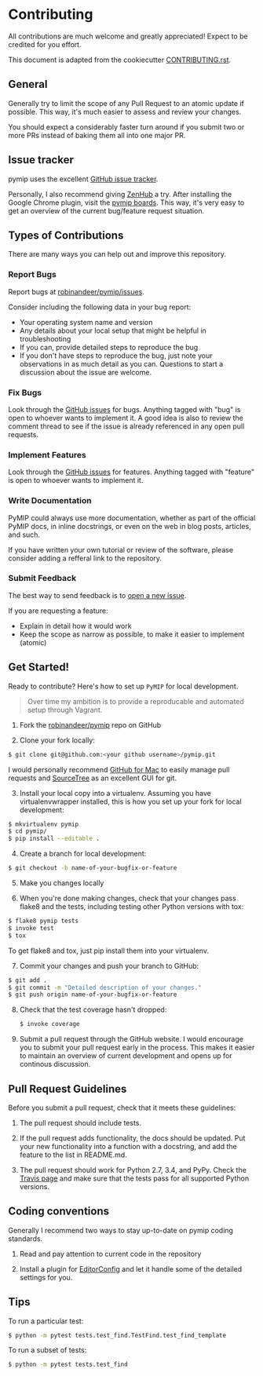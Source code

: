 # Contributing
All contributions are much welcome and greatly appreciated! Expect to be credited for you effort.

This document is adapted from the cookiecutter [CONTRIBUTING.rst][cookie-contrib].


## General
Generally try to limit the scope of any Pull Request to an atomic update if possible. This way, it's much easier to assess and review your changes.

You should expect a considerably faster turn around if you submit two or more PRs instead of baking them all into one major PR.


## Issue tracker
pymip uses the excellent [GitHub issue tracker][issues].

Personally, I also recommend giving [ZenHub][zenhub] a try. After installing the Google Chrome plugin, visit the [pymip boards][repo-boards]. This way, it's very easy to get an overview of the current bug/feature request situation.


## Types of Contributions
There are many ways you can help out and improve this repository.

### Report Bugs
Report bugs at [robinandeer/pymip/issues][issues].

Consider including the following data in your bug report:

- Your operating system name and version
- Any details about your local setup that might be helpful in troubleshooting
- If you can, provide detailed steps to reproduce the bug
- If you don't have steps to reproduce the bug, just note your observations in as much detail as you can. Questions to start a discussion about the issue are welcome.

### Fix Bugs
Look through the [GitHub issues][issues] for bugs. Anything tagged with "bug" is open to whoever wants to implement it. A good idea is also to review the comment thread to see if the issue is already referenced in any open pull requests.

### Implement Features
Look through the [GitHub issues][issues] for features. Anything tagged with "feature" is open to whoever wants to implement it.

### Write Documentation
PyMIP could always use more documentation, whether as part of the official PyMIP docs, in inline docstrings, or even on the web in blog posts, articles, and such.

If you have written your own tutorial or review of the software, please consider adding a refferal link to the repository.

### Submit Feedback
The best way to send feedback is to [open a new issue][issues].

If you are requesting a feature:

- Explain in detail how it would work
- Keep the scope as narrow as possible, to make it easier to implement (atomic)


## Get Started!
Ready to contribute? Here's how to set up `PyMIP` for local development.

> Over time my ambition is to provide a reproducable and automated setup through Vagrant.

1. Fork the [robinandeer/pymip][repo] repo on GitHub

2. Clone your fork locally:

  ```bash
  $ git clone git@github.com:<your github username>/pymip.git
  ```

  I would personally recommend [GitHub for Mac][gh-mac] to easily manage pull requests and [SourceTree][sourcetree] as an excellent GUI for git.

3. Install your local copy into a virtualenv. Assuming you have virtualenvwrapper installed, this is how you set up your fork for local development:

  ```bash
  $ mkvirtualenv pymip
  $ cd pymip/
  $ pip install --editable .
  ```

4. Create a branch for local development:

  ```bash
  $ git checkout -b name-of-your-bugfix-or-feature
  ```

5. Make you changes locally

6. When you're done making changes, check that your changes pass flake8 and the tests, including testing other Python versions with tox:

  ```bash
  $ flake8 pymip tests
  $ invoke test
  $ tox
  ```

  To get flake8 and tox, just pip install them into your virtualenv.

7. Commit your changes and push your branch to GitHub:

  ```bash
  $ git add .
  $ git commit -m "Detailed description of your changes."
  $ git push origin name-of-your-bugfix-or-feature
  ```

8. Check that the test coverage hasn't dropped:

	```bash
	$ invoke coverage
	```

9. Submit a pull request through the GitHub website. I would encourage you to submit your pull request early in the process. This makes it easier to maintain an overview of current development and opens up for continous discussion.


## Pull Request Guidelines
Before you submit a pull request, check that it meets these guidelines:

1. The pull request should include tests.

2. If the pull request adds functionality, the docs should be updated. Put your new functionality into a function with a docstring, and add the feature to the list in README.md.

3. The pull request should work for Python 2.7, 3.4, and PyPy. Check the [Travis page][travis] and make sure that the tests pass for all supported Python versions.


## Coding conventions
Generally I recommend two ways to stay up-to-date on pymip coding standards.

1. Read and pay attention to current code in the repository

2. Install a plugin for [EditorConfig][editorconfig] and let it handle some of the detailed settings for you.


## Tips
To run a particular test:

```bash
$ python -m pytest tests.test_find.TestFind.test_find_template
```

To run a subset of tests:

```bash
$ python -m pytest tests.test_find
```


[cookie-contrib]: https://github.com/audreyr/cookiecutter/blob/master/CONTRIBUTING.rst
[editorconfig]: http://editorconfig.org/
[gh-mac]: https://mac.github.com/
[issues]: https://github.com/robinandeer/pymip/issues
[repo]: https://github.com/robinandeer/pymip
[repo-boards]: https://github.com/robinandeer/pymip/issues#boards
[sourcetree]: http://www.sourcetreeapp.com/
[travis]: https://travis-ci.org/robinandeer/pymip/pull_requests
[zenhub]: https://www.zenhub.io/
